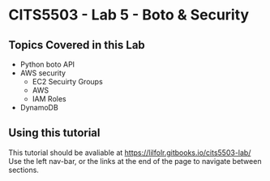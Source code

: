 # CITS5503 - Lab 5 - Boto & Security

## Topics Covered in this Lab
- Python boto API
- AWS security
  - EC2 Secuirty Groups
  - AWS
  - IAM Roles
- DynamoDB

## Using this tutorial
This tutorial should be avaliable at <https://lilfolr.gitbooks.io/cits5503-lab/>  
Use the left nav-bar, or the links at the end of the page to navigate between sections.
